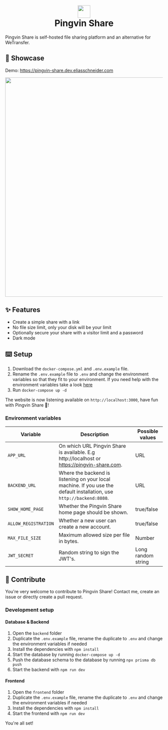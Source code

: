 # <div align="center"><img  src="https://user-images.githubusercontent.com/58886915/166198400-c2134044-1198-4647-a8b6-da9c4a204c68.svg" width="40"/> </br>Pingvin Share</div>

Pingvin Share is self-hosted file sharing platform and an alternative for WeTransfer.

## 🎪 Showcase

Demo: https://pingvin-share.dev.eliasschneider.com

<img src="https://user-images.githubusercontent.com/58886915/167101708-b85032ad-f5b1-480a-b8d7-ec0096ea2a43.png" width="700"/>

## ✨ Features

- Create a simple share with a link
- No file size limit, only your disk will be your limit
- Optionally secure your share with a visitor limit and a password
- Dark mode

## ⌨️ Setup

1. Download the `docker-compose.yml` and `.env.example` file.
2. Rename the `.env.example` file to `.env` and change the environment variables so that they fit to your environment. If you need help with the environment variables take a look [here](#environment-variables)
3. Run `docker-compose up -d`

The website is now listening available on `http://localhost:3000`, have fun with Pingvin Share 🐧!

### Environment variables

| Variable             | Description                                                                                                           | Possible values |
| -------------------- | --------------------------------------------------------------------------------------------------------------------- | --------------- |
| `APP_URL`            | On which URL Pingvin Share is available. E.g http://localhost or https://pingvin-share.com.                           | URL             |
| `BACKEND_URL`        | Where the backend is listening on your local machine. If you use the default installation, use `http://backend:8080`. | URL             |
| `SHOW_HOME_PAGE`     | Whether the Pingvin Share home page should be shown.                                                                   | true/false      |
| `ALLOW_REGISTRATION` | Whether a new user can create a new account.                                                                           | true/false      |
| `MAX_FILE_SIZE`      | Maximum allowed size per file in bytes.                                                                               | Number          |
| `JWT_SECRET`         | Random string to sign the JWT's.                                                                                      | Long random string   |

## 🖤 Contribute

You're very welcome to contribute to Pingvin Share!
Contact me, create an issue or directly create a pull request.

### Development setup

#### Database & Backend

1. Open the `backend` folder
2. Duplicate the `.env.example` file, rename the duplicate to `.env` and change the environment variables if needed
3. Install the dependencies with `npm install`
4. Start the database by running `docker-compose up -d`
5. Push the database schema to the database by running `npx prisma db push`
6. Start the backend with `npm run dev`

#### Frontend

1. Open the `frontend` folder
2. Duplicate the `.env.example` file, rename the duplicate to `.env` and change the environment variables if needed
3. Install the dependencies with `npm install`
4. Start the frontend with `npm run dev`

You're all set!
